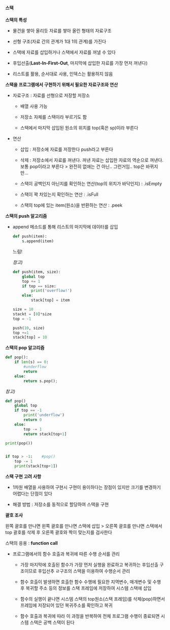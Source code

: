 #### 스택

**스택의 특성**

- 물건을 쌓아 올리듯 자료를 쌓아 올린 형태의 자료구조

- 선형 구조(자료 간의 관계가 1대 1의 관계)를 가진다

- 스택에 자료를 삽입하거나 스택에서 자료를 꺼낼 수 있다

- 후입선출(**Last-In-First-Out**, 마지막에 삽입한 자료를 가장 먼저 꺼낸다)

- 리스트를 활용, 순서대로 사용, 인덱스는 활용하지 않음

**스택을 프로그램에서 구현하기 위해서 필요한 자료구조와 연산**

- 자료구조 : 자료를 선형으로 저장할 저장소
  
  - 배열 사용 가능
  
  - 저장소 자체를 스택이라 부르기도 함
  
  - 스택에서 마지막 삽입된 원소의 위치를 top(혹은 sp)이라 부른다

- 연산
  
  - 삽입 : 저장소에 자료를 저장한다 push라고 부른다
  
  - 삭제 : 저장소에서 자료를 꺼낸다. 꺼낸 자료는 삽입한 자료의 역순으로 꺼낸다. 보통 pop이라고 부른다 > 완전히 없애는 건 아닌.. 그런거임.. top은 바뀌지만...
  
  - 스택이 공백인지 아닌지를 확인하는 연산(top의 위치가 바닥인지) : .isEmpty
  
  - 스택이 꽉 차있는지 확인하는 연산 :  .isFull
  
  - 스택의 top에 있는 item(원소)을 반환하는 연산 : .peek

**스택의 push 알고리즘**

- append 메소드를 통해 리스트의 마지막에 데이터를 삽입
  
  ```python
  def push(item):
      s.append(item)
  ```
  
  느림!
  
  *참고)*
  
  ```python
  def push(item, size):
      global top
      top += 1
      if top == size:
          print('overflow!')
      else:
          stack[top] = item
  
  size = 10
  stackt = [0]*size
  top = -1
  
  push(10, size)
  top +=1
  stack[top] = 10
  ```

**스택의 pop 알고리즘**

```python
def pop():
    if len(s) == 0:
        #underflow
        return
    else:
        return s.pop();
```

*참고)*

```python
def pop()
    global top
    if top == -1
        print('underflow')
        return 0
    else:
        top -= 1
        return stack[top+1]

print(pop())


if top > -1:    #pop()
    top -= 1
    print(stack[top+1])
```

**스택 구현 고려 사항**

- 1차원 배열을 사용하여 구현시 구현이 용이하다는 장점이 있지만 크기를 변경하기 어렵다는 단점이 있다

- 해결 방법 : 저장소를 동적으로 할당하여 스택을 구현

**괄호 조사**

왼쪽 괄호를 만나면 왼쪽 괄호를 만나면 스택에 삽입 > 오른쪽 괄호를 만나면 스택에서 top 괄호를 삭제 후 오른쪽 괄호와 짝이 맞는지를 검사한다

스택의 응용 : **function call**

- 프로그램에서의 함수 호출과 복귀에 따른 수행 순서를 관리
  
  - 가장 마지막에 호출된 함수가 가장 먼저 실행을 완료하고 복귀하는 후입선출 구조이므로 후입선추 ㄹ구조의 스택을 이용하여 수행순서 관리
  
  - 함수 호출이 발생하면 호출한 함수 수행에 필요한 지역변수, 매개변수 및 수행 후 복귀할 주소 등의 정보를 스택 프레임에 저장하여 시스템 스택에 삽입
  
  - 함수의 실행이 끝나면 시스템 스택의 top원소(스택 프레임)를 삭제(pop)하면서 프레임에 저장되어 있던 복귀주소를 확인하고 복귀
  
  - 함수 호출과 복귀에 따라 이 과정을 반복하여 전체 프로그램 수행이 종료되면 시스템 스택은 공백 스택이 된다
